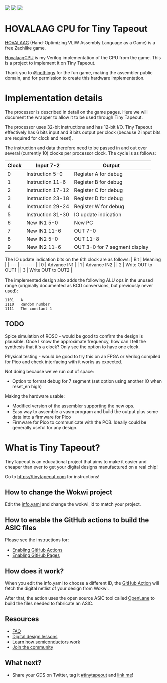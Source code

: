![](../../workflows/gds/badge.svg) ![](../../workflows/docs/badge.svg) ![](../../workflows/test/badge.svg)

# HOVALAAG CPU for Tiny Tapeout

[HOVALAAG](http://silverspaceship.com/hovalaag/) (Hand-Optimizing VLIW Assembly Language as a Game) is a free Zachlike game.

[HovalaagCPU](https://github.com/MichaelBell/HovalaagCPU) is my Verilog implementation of the CPU from the game. This is a project to implement it on Tiny Tapeout.

Thank you to @[nothings](https://twitter.com/nothings) for the fun game, making the assembler public domain, and for permission to create this hardware implementation.

# Implementation details

The processor is described in detail on the game pages.  Here we will document the wrapper to allow it to be used through Tiny Tapeout.

The processor uses 32-bit instructions and has 12-bit I/O.  Tiny Tapeout effectively has 6 bits input and 8 bits output per clock (because 2 input bits are required for clock and reset).

The instruction and data therefore need to be passed in and out over several (currently 10) clocks per processor clock.  The cycle is as follows:

| Clock | Input 7-2 | Output |
| ----- | ----- | ------ |
| 0     | Instruction 5-0 | Register A for debug |
| 1     | Instruction 11-6 | Register B for debug |
| 2     | Instruction 17-12 | Register C for debug |
| 3     | Instruction 23-18 | Register D for debug |
| 4     | Instruction 29-24 | Register W for debug |
| 5     | Instruction 31-30 | IO update indication |
| 6     | New IN1 5-0       | New PC |
| 7     | New IN1 11-6      | OUT 7-0 |
| 8     | New IN2 5-0       | OUT 11-8 |
| 9     | New IN2 11-6      | OUT 3-0 for 7 segment display |

The IO update indication bits on the 6th clock are as follows:
| Bit | Meaning |
| --- | ------- |
| 0   | Advance IN1 |
| 1   | Advance IN2 |
| 2   | Write OUT to OUT1 |
| 3   | Write OUT to OUT2 |

The implemented design also adds the following ALU ops in the unused range (originally documented as BCD conversions, but previously never used):
```
1101   A
1110   Random number
1111   The constant 1
```

## TODO

Spice simulation of ROSC - would be good to confirm the design is plausible.  Once I know the approximate frequency, how can I tell the synthesis that it's a clock?  Only see the option to have one clock.

Physical testing - would be good to try this on an FPGA or Verilog compiled for Pico and check interfacing with it works as expected.

Not doing because we've run out of space:
- Option to format debug for 7 segment (set option using another IO when reset\_en high)

Making the hardware usable:
- Modified version of the assembler supporting the new ops.
- Easy way to assemble a vasm program and build the output plus some data into a firmware for Pico
- Firmware for Pico to communicate with the PCB.  Ideally could be generally useful for any design.

# What is Tiny Tapeout?

TinyTapeout is an educational project that aims to make it easier and cheaper than ever to get your digital designs manufactured on a real chip!

Go to https://tinytapeout.com for instructions!

## How to change the Wokwi project

Edit the [info.yaml](info.yaml) and change the wokwi_id to match your project.

## How to enable the GitHub actions to build the ASIC files

Please see the instructions for:

* [Enabling GitHub Actions](https://tinytapeout.com/faq/#when-i-commit-my-change-the-gds-action-isnt-running)
* [Enabling GitHub Pages](https://tinytapeout.com/faq/#my-github-action-is-failing-on-the-pages-part)

## How does it work?

When you edit the info.yaml to choose a different ID, the [GitHub Action](.github/workflows/gds.yaml) will fetch the digital netlist of your design from Wokwi.

After that, the action uses the open source ASIC tool called [OpenLane](https://www.zerotoasiccourse.com/terminology/openlane/) to build the files needed to fabricate an ASIC.

## Resources

* [FAQ](https://tinytapeout.com/faq/)
* [Digital design lessons](https://tinytapeout.com/digital_design/)
* [Learn how semiconductors work](https://tinytapeout.com/siliwiz/)
* [Join the community](https://discord.gg/rPK2nSjxy8)

## What next?

* Share your GDS on Twitter, tag it [#tinytapeout](https://twitter.com/hashtag/tinytapeout?src=hashtag_click) and [link me](https://twitter.com/matthewvenn)!
